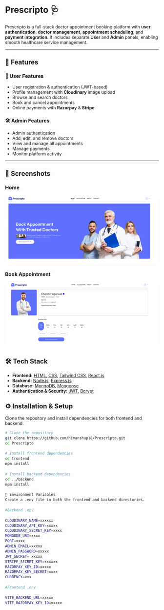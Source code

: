 # Prescripto 🩺

Prescripto is a full-stack doctor appointment booking platform with **user authentication**, **doctor management**, **appointment scheduling**, and **payment integration**. It includes separate **User** and **Admin** panels, enabling smooth healthcare service management.

---

## 🚀 Features

### 👤 User Features
- User registration & authentication (JWT-based)
- Profile management with **Cloudinary** image upload
- Browse and search doctors
- Book and cancel appointments
- Online payments with **Razorpay** & **Stripe**

### 🛠 Admin Features
- Admin authentication
- Add, edit, and remove doctors
- View and manage all appointments
- Manage payments
- Monitor platform activity

---

## 📸 Screenshots

### **Home**
![Home](Home.png)

### **Book Appointment**
![Book Appointment](BookAppointment.png)


## 🛠 Tech Stack

- **Frontend:** [HTML](https://developer.mozilla.org/en-US/docs/Web/HTML), [CSS](https://developer.mozilla.org/en-US/docs/Web/CSS), [Tailwind CSS](https://tailwindcss.com/), [React.js](https://react.dev/)  
- **Backend:** [Node.js](https://nodejs.org/), [Express.js](https://expressjs.com/)  
- **Database:** [MongoDB](https://www.mongodb.com/), [Mongoose](https://mongoosejs.com/)  
- **Authentication & Security:** [JWT](https://jwt.io/), [Bcrypt](https://github.com/kelektiv/node.bcrypt.js/)


## ⚙️ Installation & Setup

Clone the repository and install dependencies for both frontend and backend.

```bash
# Clone the repository
git clone https://github.com/himanshup18/Prescripto.git
cd Prescripto

# Install frontend dependencies
cd frontend
npm install

# Install backend dependencies
cd ../backend
npm install

🔑 Environment Variables
Create a .env file in both the frontend and backend directories.

#Backend .env

CLOUDINARY_NAME=xxxxxx
CLOUDINARY_API_KEY=xxxxx
CLOUDINARY_SECRET_KEY=xxxx
MONGODB_URI=xxxx
PORT=xxxx
ADMIN_EMAIL=xxxxx
ADMIN_PASSWORD=xxxxx
JWT_SECRET= xxxxx
STRIPE_SECRET_KEY=xxxxxx
RAZORPAY_KEY_ID=xxxxx
RAZORPAY_KEY_SECRET=xxxx
CURRENCY=xxx

#Frontend .env

VITE_BACKEND_URL=xxxxx
VITE_RAZORPAY_KEY_ID=xxxxx

